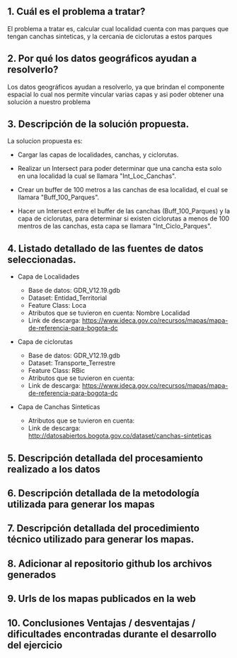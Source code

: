 
##  1. Cuál es el problema a tratar?

 El problema a tratar es, calcular cual localidad cuenta con mas parques que tengan canchas sinteticas, y la cercania de ciclorutas a estos parques

## 2. Por qué los datos geográficos ayudan a resolverlo?

Los datos geográficos ayudan a resolverlo, ya que brindan el componente espacial lo cual nos permite vincular varias capas y asi poder obtener una solución a nuestro problema
   
## 3. Descripción de la solución propuesta.

La solucion propuesta es:

* Cargar las capas de localidades, canchas, y ciclorutas.

* Realizar un Intersect para poder determinar que una cancha esta solo en una localidad la cual se llamara "Int_Loc_Canchas".

* Crear un buffer de 100 metros a las canchas de esa localidad, el cual se llamara "Buff_100_Parques".

* Hacer un Intersect entre el buffer de las canchas (Buff_100_Parques) y la capa de ciclorutas, para determinar si existen ciclorutas a menos de 100 mentros de las canchas, esta capa se llamara "Int_Ciclo_Parques".
    
## 4. Listado detallado de las fuentes de datos seleccionadas.

* Capa de Localidades
    - Base de datos: GDR_V12.19.gdb
    - Dataset: Entidad_Territorial
    - Feature Class: Loca
    - Atributos que se tuvieron en cuenta: Nombre Localidad
    - Link de descarga: https://www.ideca.gov.co/recursos/mapas/mapa-de-referencia-para-bogota-dc

* Capa de ciclorutas 
    - Base de datos: GDR_V12.19.gdb
    - Dataset: Transporte_Terrestre
    - Feature Class: RBic
    - Atributos que se tuvieron en cuenta:
    - Link de descarga: https://www.ideca.gov.co/recursos/mapas/mapa-de-referencia-para-bogota-dc

* Capa de Canchas Sinteticas 
    - Atributos que se tuvieron en cuenta:
    - Link de descarga: http://datosabiertos.bogota.gov.co/dataset/canchas-sinteticas

## 5. Descripción detallada del procesamiento realizado a los datos 
    
## 6. Descripción detallada de la metodología utilizada para generar los mapas 
    
## 7. Descripción detallada del procedimiento técnico utilizado para generar los mapas.

## 8. Adicionar al repositorio github los archivos generados

## 9. Urls de los mapas publicados en la web
    
## 10. Conclusiones Ventajas / desventajas / dificultades encontradas durante el desarrollo del ejercicio
